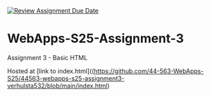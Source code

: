 [![Review Assignment Due Date](https://classroom.github.com/assets/deadline-readme-button-22041afd0340ce965d47ae6ef1cefeee28c7c493a6346c4f15d667ab976d596c.svg)](https://classroom.github.com/a/dtnQoQgg)
# WebApps-S25-Assignment-3
Assignment 3 - Basic HTML

Hosted at [link to index.html]((https://github.com/44-563-WebApps-S25/44563-webapps-s25-assignment3-verhulsta532/blob/main/index.html)
